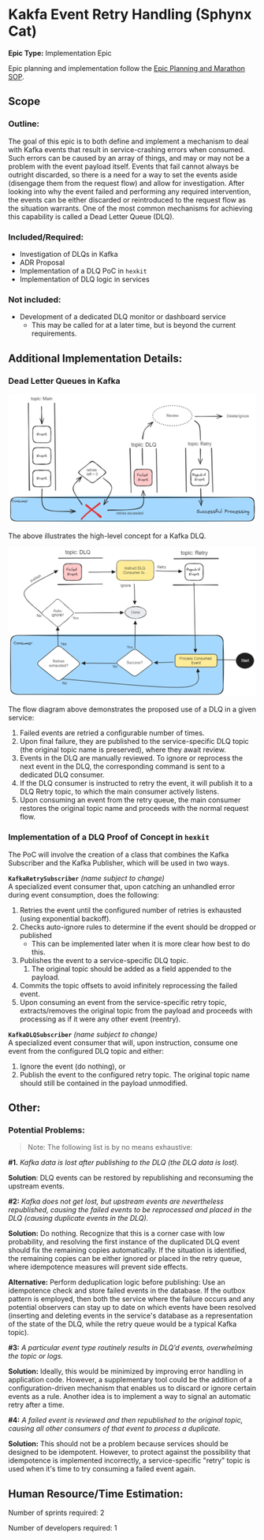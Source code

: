 # Kakfa Event Retry Handling (Sphynx Cat)
**Epic Type:** Implementation Epic

Epic planning and implementation follow the
[Epic Planning and Marathon SOP](https://docs.ghga-dev.de/main/sops/sop001_epic_planning.html).


## Scope
### Outline:
The goal of this epic is to both define and implement a mechanism to deal with Kafka
events that result in service-crashing errors when consumed. Such errors can be caused
by an array of things, and may or may not be a problem with the event payload itself.
Events that fail cannot always be outright discarded, so there is a need for a way to
set the events aside (disengage them from the request flow) and allow for investigation.
After looking into why the event failed and performing any required intervention, the
events can be either discarded or reintroduced to the request flow as the situation
warrants. One of the most common mechanisms for achieving this capability is called a
Dead Letter Queue (DLQ).

### Included/Required:
- Investigation of DLQs in Kafka
- ADR Proposal
- Implementation of a DLQ PoC in `hexkit`
- Implementation of DLQ logic in services


### Not included:
- Development of a dedicated DLQ monitor or dashboard service
  - This may be called for at a later time, but is beyond the current requirements.


## Additional Implementation Details:

### Dead Letter Queues in Kafka

![DLQ Concept](./images/dlq.png)

The above illustrates the high-level concept for a Kafka DLQ. 


![Example DLQ flow](./images/dlq_flow.png)

The flow diagram above demonstrates the proposed use of a DLQ in a given service:

1. Failed events are retried a configurable number of times.  
2. Upon final failure, they are published to the service-specific DLQ topic
(the original topic name is preserved), where they await review.  
3. Events in the DLQ are manually reviewed. To ignore or reprocess the next event in the
DLQ, the corresponding command is sent to a dedicated DLQ consumer.  
4. If the DLQ consumer is instructed to retry the event, it will publish it to a DLQ Retry
topic, to which the main consumer actively listens.  
5. Upon consuming an event from the retry queue, the main consumer restores the original
topic name and proceeds with the normal request flow.

### Implementation of a DLQ Proof of Concept in `hexkit`

The PoC will involve the creation of a class that combines the Kafka Subscriber and the
Kafka Publisher, which will be used in two ways.


**`KafkaRetrySubscriber`** *(name subject to change)*  
A specialized event consumer that, upon catching an unhandled error during event
consumption, does the following:
1. Retries the event until the configured number of retries is exhausted (using
exponential backoff).
1. Checks auto-ignore rules to determine if the event should be dropped or published
   - This can be implemented later when it is more clear how best to do this.
2. Publishes the event to a service-specific DLQ topic.
   1. The original topic should be added as a field appended to the payload.
3. Commits the topic offsets to avoid infinitely reprocessing the failed event.
4. Upon consuming an event from the service-specific retry topic, extracts/removes the
original topic from the payload and proceeds with processing as if it were any other
event (reentry).


**`KafkaDLQSubscriber`** *(name subject to change)*  
A specialized event consumer that will, upon instruction, consume one event from the
configured DLQ topic and either:
1. Ignore the event (do nothing), or
2. Publish the event to the configured retry topic. The original topic name should still
be contained in the payload unmodified.

## Other: 

### Potential Problems:

> Note: The following list is by no means exhaustive: 

**#1.** *Kafka data is lost after publishing to the DLQ (the DLQ data is lost).*

**Solution**: DLQ events can be restored by republishing and reconsuming the upstream
events.

**#2:** *Kafka does not get lost, but upstream events are nevertheless republished, causing*
*the failed events to be reprocessed and placed in the DLQ (causing duplicate events in*
*the DLQ).*

**Solution:** Do nothing. Recognize that this is a corner case with low probability,
and resolving the first instance of the duplicated DLQ event should fix the remaining
copies automatically. If the situation is identified, the remaining copies can be either
ignored or placed in the retry queue, where idempotence measures will prevent side effects.

**Alternative:** Perform deduplication logic before publishing: Use an idempotence check
and store failed events in the database. If the outbox pattern is employed, then both
the service where the failure occurs and any potential observers can stay up to date on
which events have been resolved (inserting and deleting events in the service's database
as a representation of the state of the DLQ, while the retry queue would be a typical
Kafka topic).

**#3:** *A particular event type routinely results in DLQ’d events, overwhelming the*
*topic or logs.*

**Solution:** Ideally, this would be minimized by improving error handling in application
code. However, a supplementary tool could be the addition of a configuration-driven
mechanism that enables us to discard or ignore certain events as a rule. Another idea
is to implement a way to signal an automatic retry after a time.

**#4:** *A failed event is reviewed and then republished to the original topic, causing*
*all other consumers of that event to process a duplicate.*

**Solution:** This should not be a problem because services should be designed to be
idempotent. However, to protect against the possibility that idempotence is implemented
incorrectly, a service-specific "retry" topic is used when it's time to try consuming a
failed event again.


## Human Resource/Time Estimation:

Number of sprints required: 2

Number of developers required: 1
